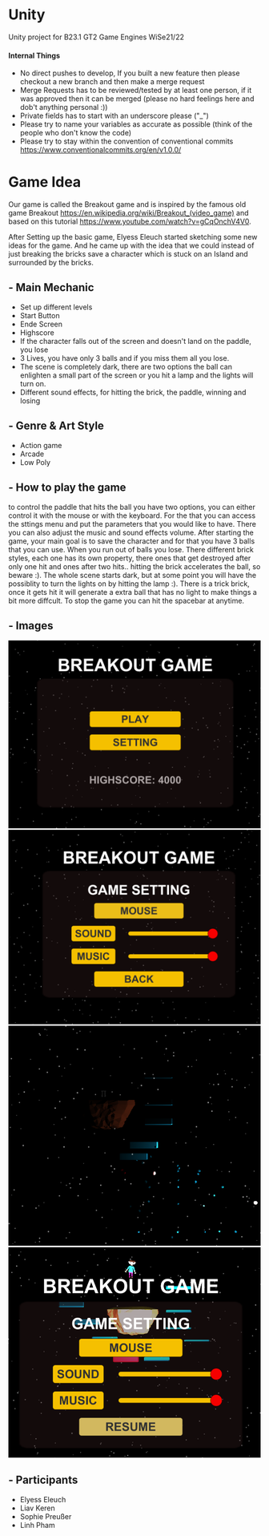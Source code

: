 ﻿# Unity
Unity project for B23.1 GT2 Game Engines WiSe21/22
#### Internal Things
- No direct pushes to develop, If you built a new feature then please checkout a new branch and then make a merge request
- Merge Requests has to be reviewed/tested by at least one person, if it was approved then it can be merged (please no hard feelings here and dob't anything personal :))
- Private fields has to start with an underscore please ("_")
- Please try to name your variables as accurate as possible (think of the people who don't know the code)
- Please try to stay within the convention of conventional commits https://www.conventionalcommits.org/en/v1.0.0/

# Game Idea
Our game is called the Breakout game and is inspired by the famous old game Breakout https://en.wikipedia.org/wiki/Breakout_(video_game) and based on this tutorial https://www.youtube.com/watch?v=gCqOnchV4V0. 

After Setting up the basic game, Elyess Eleuch started sketching some new ideas for the game. And he came up with the idea that we could instead of just breaking the bricks save a character which is stuck on an Island and surrounded by the bricks.  

## - Main Mechanic
* Set up different levels 
* Start Button
* Ende Screen
* Highscore
* If the character falls out of the screen and doesn't land on the paddle, you lose
* 3 Lives, you have only 3 balls and if you miss them all you lose.
* The scene is completely dark, there are two options the ball can enlighten a small part of the screen or you hit a lamp and the lights will turn on. 
* Different sound effects, for hitting the brick, the paddle, winning and losing

## - Genre & Art Style
* Action game
* Arcade
* Low Poly

## - How to play the game
to control the paddle that hits the ball you have two options, you can either control it with the mouse or with the keyboard. For the that you can access the sttings menu and put the parameters that you would like to have. There you can also adjust the music and sound effects volume. 
After starting the game, your main goal is to save the character and for that you have 3 balls that you can use. When you run out of balls you lose.
There different brick styles, each one has its own property, there ones that get destroyed after only one hit and ones after two hits.. hitting the brick accelerates the ball, so beware :). 
The whole scene starts dark, but at some point you will have the possiblity to turn the lights on by hitting the lamp :). 
There is a trick brick, once it gets hit it will generate a extra ball that has no light to make things a bit more diffcult. 
To stop the game you can hit the spacebar at anytime. 

## - Images 
![Menu](Assets/Images/Menu.PNG)
![Settings](Assets/Images/Settings.PNG)
![Dark Scene](Assets/Images/dark.PNG)
![Pausing the game](Assets/Images/pause.PNG)

## - Participants
 - Elyess Eleuch
 - Liav Keren
 - Sophie Preußer
 - Linh Pham
